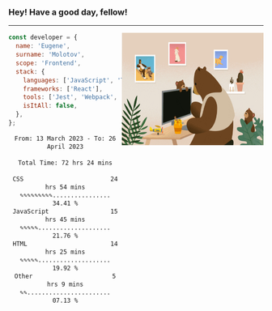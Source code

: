 ### Hey! Have a good day, fellow!
---
<img align='right' alt='GIF' vertical-align='center' src='./src/giphy.gif' width='280px' height='222px'/>

```javascript
const developer = {
  name: 'Eugene',
  surname: 'Molotov',
  scope: 'Frontend',
  stack: {
    languages: ['JavaScript', 'TypeScript'],
    frameworks: ['React'],
    tools: ['Jest', 'Webpack', 'Sass'],
    isItAll: false,
  },
};
```

<div align="center">
<!--START_SECTION:waka-->

```text
From: 13 March 2023 - To: 26 April 2023

Total Time: 72 hrs 24 mins

CSS                        24 hrs 54 mins  ✎✎✎✎✎✎✎✎✎................   34.41 %
JavaScript                 15 hrs 45 mins  ✎✎✎✎✎....................   21.76 %
HTML                       14 hrs 25 mins  ✎✎✎✎✎....................   19.92 %
Other                      5 hrs 9 mins    ✎✎.......................   07.13 %
```

<!--END_SECTION:waka-->

